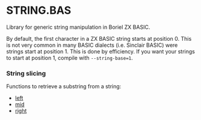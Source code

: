 # STRING.BAS

Library for generic string manipulation in Boriel ZX BASIC.

By default, the first character in a ZX BASIC string starts at position 0.
This is not very common in many BASIC dialects (i.e. Sinclair BASIC) were strings
start at position 1. This is done by efficiency. If you want your strings
to start at position 1, compile with `--string-base=1`.


### String slicing
Functions to retrieve a substring from a string:

* [left](string/left.md)
* [mid](string/mid.md)
* [right](string/right.md)
